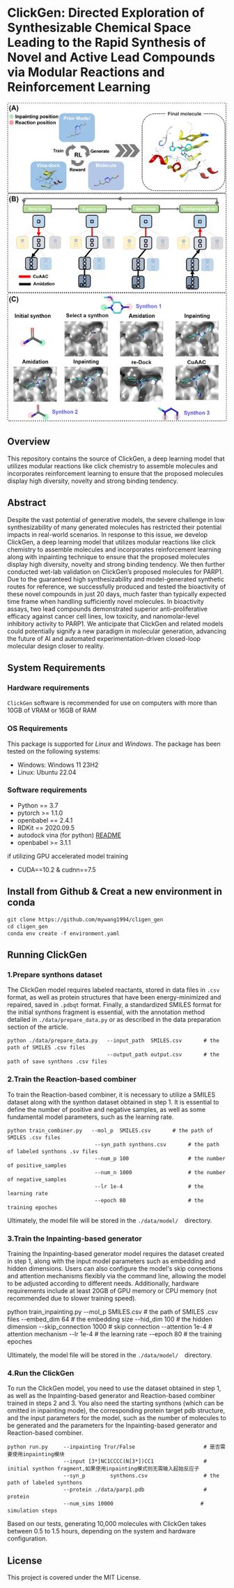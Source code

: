 # ClickGen: Directed Exploration of Synthesizable Chemical Space Leading to the Rapid Synthesis of Novel and Active Lead Compounds via Modular Reactions and Reinforcement Learning

![overview of the architecture of ClickGen](/images/figure.png)

## Overview
This repository contains the source of ClickGen, a deep learning model that utilizes modular reactions like click chemistry to assemble molecules and incorporates reinforcement learning to ensure that the proposed molecules display high diversity, novelty and strong binding tendency. 

## Abstract

Despite the vast potential of generative models, the severe challenge in low synthesizability of many generated molecules has restricted their potential impacts in real-world scenarios. In response to this issue, we develop ClickGen, a deep learning model that utilizes modular reactions like click chemistry to assemble molecules and incorporates reinforcement learning along with inpainting technique to ensure that the proposed molecules display high diversity, novelty and strong binding tendency. We then further conducted wet-lab validation on ClickGen’s proposed molecules for PARP1. Due to the guaranteed high synthesizability and model-generated synthetic routes for reference, we successfully produced and tested the bioactivity of these novel compounds in just 20 days, much faster than typically expected time frame when handling sufficiently novel molecules. In bioactivity assays, two lead compounds demonstrated superior anti-proliferative efficacy against cancer cell lines, low toxicity, and nanomolar-level inhibitory activity to PARP1. We anticipate that ClickGen and related models could potentially signify a new paradigm in molecular generation, advancing the future of AI and automated experimentation-driven closed-loop molecular design closer to reality.


## System Requirements

### Hardware requirements

`ClickGen` software is recommended for use on computers with more than 10GB of VRAM or 16GB of RAM

### OS Requirements
This package is supported for *Linux* and *Windows*. The package has been tested on the following systems:
+ Windows: Windows 11 23H2
+ Linux: Ubuntu 22.04

### Software requirements

- Python == 3.7
- pytorch >= 1.1.0
- openbabel == 2.4.1
- RDKit == 2020.09.5
- autodock vina (for python) [README](https://autodock-vina.readthedocs.io/en/latest/docking_python.html)
- openbabel >= 3.1.1


if utilizing GPU accelerated model training 
- CUDA==10.2 & cudnn==7.5 

## Install from Github & Creat a new environment in conda 
```
git clone https://github.com/mywang1994/cligen_gen
cd cligen_gen
conda env create -f environment.yaml

```



## Running ClickGen
### 1.Prepare synthons dataset
The ClickGen model requires labeled reactants, stored in data files in `.csv` format, as well as protein structures that have been energy-minimized and repaired, saved in `.pdbqt` format. Finally, a standardized SMILES format for the initial synthons fragment is essential, with the annotation method detailed in `./data/prepare_data.py` or as described in the data preparation section of the article.

```
python ./data/prepare_data.py   --input_path  SMILES.csv       # the path of SMILES .csv files
                                --output_path output.csv       # the path of save synthons .csv files  
```

### 2.Train the Reaction-based combiner

To train the Reaction-based combiner, it is necessary to utilize a SMILES dataset along with the synthon dataset obtained in step 1. It is essential to define the number of positive and negative samples, as well as some fundamental model parameters, such as the learning rate. 



```
python train_combiner.py   --mol_p  SMILES.csv       # the path of SMILES .csv files
                            --syn_path synthons.csv       # the path of labeled synthons .sv files
                            --num_p 100                   # the number of positive_samples
                            --num_n 1000                  # the number of negative_samples
                            --lr 1e-4                     # the learning rate
                            --epoch 80                    # the training epoches
```
Ultimately, the model file will be stored in the  `./data/model/  `directory.




### 3.Train the Inpainting-based generator

Training the Inpainting-based generator model requires the dataset created in step 1, along with the input model parameters such as embedding and hidden dimensions. Users can also configure the model's skip connections and attention mechanisms flexibly via the command line, allowing the model to be adjusted according to different needs. Additionally, hardware requirements include at least 20GB of GPU memory or CPU memory (not recommended due to slower training speed).

python train_inpainting.py  --mol_p  SMILES.csv          # the path of SMILES .csv files
                            --embed_dim 64                 # the embedding size
                            --hid_dim 100                  # the hidden dimension
                            --skip_connection 1000         # skip connection
                            --attention 1e-4               # attention mechanism
                            --lr 1e-4                      # the learning rate
                            --epoch 80                     # the training epoches


Ultimately, the model file will be stored in the  `./data/model/  `directory.




### 4.Run the ClickGen


To run the ClickGen model, you need to use the dataset obtained in step 1, as well as the Inpainting-based generator and Reaction-based combiner trained in steps 2 and 3. You also need the starting synthons (which can be omitted in inpainting mode), the corresponding protein target pdb structure, and the input parameters for the model, such as the number of molecules to be generated and the parameters for the Inpainting-based generator and Reaction-based combiner.

```
python run.py     --inpainting Trur/False                      # 是否需要使用inpainting模块
                  --input [3*]NC1CCCC(N[3*])CC1                # initial synthon fragment,如果使用inpainting模式则无需输入起始反应子
                  --syn_p        synthons.csv                  # the path of labeled synthons
                  --protein ./data/parp1.pdb                   # protein
                  --num_sims 10000                            # simulation steps
```

Based on our tests, generating 10,000 molecules with ClickGen takes between 0.5 to 1.5 hours, depending on the system and hardware configuration.

## License

This project is covered under the MIT License.

